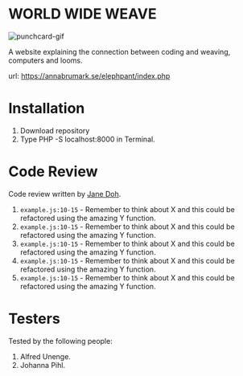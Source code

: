 

# WORLD WIDE WEAVE

![punchcard-gif](https://media1.giphy.com/media/l0HlMDr5SOKGpNu5a/giphy.gif?cid=ecf05e4744437i102pq70gm5f7e3sdtaoj0iwzqj1xhswha8&rid=giphy.gif&ct=g)

A website explaining the connection between coding and weaving, computers and looms.

url: https://annabrumark.se/elephpant/index.php

# Installation

1. Download repository
2. Type PHP -S localhost:8000 in Terminal.

# Code Review

Code review written by [Jane Doh](https://github.com/username).

1. `example.js:10-15` - Remember to think about X and this could be refactored using the amazing Y function.
2. `example.js:10-15` - Remember to think about X and this could be refactored using the amazing Y function.
3. `example.js:10-15` - Remember to think about X and this could be refactored using the amazing Y function.
4. `example.js:10-15` - Remember to think about X and this could be refactored using the amazing Y function.
5. `example.js:10-15` - Remember to think about X and this could be refactored using the amazing Y function.

# Testers

Tested by the following people:

1. Alfred Unenge.
2. Johanna Pihl.
